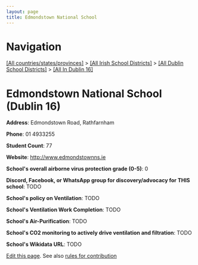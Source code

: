 ```yaml
---
layout: page
title: Edmondstown National School
---
```

# Navigation

[[All countries/states/provinces]](../../../..) > [[All Irish School Districts]](../../..) > [[All Dublin School Districts]](../..) > [[All In Dublin 16]](..)

# Edmondstown National School (Dublin 16)

**Address**: Edmondstown Road, Rathfarnham

**Phone**: 01 4933255

**Student Count**: 77

**Website**: <http://www.edmondstownns.ie>

**School's overall airborne virus protection grade (0-5)**: 0

**Discord, Facebook, or WhatsApp group for discovery/advocacy for THIS school**: TODO

**School's policy on Ventilation**: TODO

**School's Ventilation Work Completion**: TODO

**School's Air-Purification**: TODO

**School's CO2 monitoring to actively drive ventilation and filtration**: TODO

**School's Wikidata URL**: TODO


[Edit this page](https://github.com/ventilate-schools/Ireland/edit/main/./Dublin_16/Edmondstown_National_School.md). See also [rules for contribution](../../../contribution-rules/)